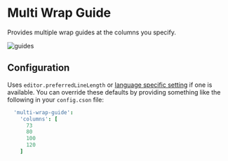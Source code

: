 # Multi Wrap Guide

Provides multiple wrap guides at the columns you specify.

![guides](https://cloud.githubusercontent.com/assets/1903876/7960481/84dfd8b6-09c6-11e5-94a3-a4f946a9d6f2.png)

## Configuration

Uses `editor.preferredLineLength` or [language specific setting](http://blog.atom.io/2014/10/31/language-scoped-config.html) if one is available. You can override these defaults by providing something like the following in your `config.cson` file:

```coffeescript
  'multi-wrap-guide':
    'columns': [
      73
      80
      100
      120
    ]
```
